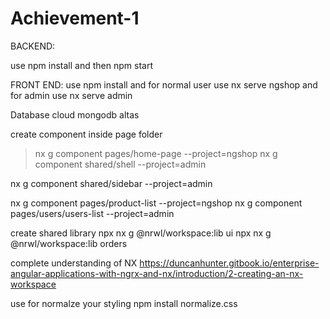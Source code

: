 # Achievement-1

BACKEND:

use npm install and then npm start



FRONT END:
use npm install and for normal user use nx serve ngshop
and for admin use nx serve admin
 
 Database cloud mongodb altas



create component inside page folder

>nx g component pages/home-page --project=ngshop
nx g component shared/shell --project=admin

nx g component shared/sidebar --project=admin


nx g component pages/product-list --project=ngshop
nx g component pages/users/users-list --project=admin

create shared library
npx nx g @nrwl/workspace:lib ui
npx nx g @nrwl/workspace:lib orders


complete understanding of NX
https://duncanhunter.gitbook.io/enterprise-angular-applications-with-ngrx-and-nx/introduction/2-creating-an-nx-workspace
 
use for normalze your styling
npm install normalize.css
